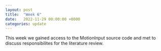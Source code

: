 ```yaml
---
layout: post
title:  "Week 6"
date:   2022-11-29 00:00:00 +0000
categories: update
---
```

This week we gained access to the MotionInput source code and met to discuss responsibilites for the literature review.